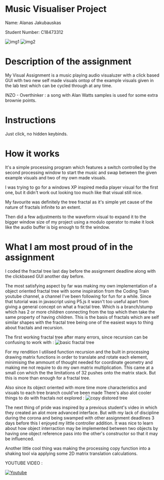 # Music Visualiser Project

Name: Alanas Jakubauskas

Student Number: C18473312

![img1](https://i.imgur.com/cZgB6ce.jpg)
![img2](https://i.imgur.com/uUtnOvk.png)

# Description of the assignment

My Visual Assignment is a music playing audio visualuzer with a click based GUI with two new self made visuals ontop of the example visuals given in the lab test which can be cycled through at any time.


INZO - Overthinker : a song with Alan Watts samples is used for some extra brownie points.



# Instructions

Just click, no hidden keybinds.


# How it works

It's a simple processing program which features a switch controlled by the second processing window to start the music and swap between the given example visuals and two of my own made visuals.

I was trying to go for a windows XP inspired media player visual for the first one, but it didn't work out looking too much like that visual still nice.

My favourite was definitely the tree fractal as it's simple yet cause of the nature of fractals infinite to an extent.

Then did a few adjustments to the waveform visual to expand it to the bigger window size of my project using a modulo operator to make it look like the audio buffer is big enough to fit the window.

# What I am most proud of in the assignment

I coded the fractal tree last day before the assignment deadline along with the clickbased GUI another day before.

The most satisfying aspect by far was making my own implementation of a object oriented fractal tree with some inspiration from the Coding Train youtube channel, a channel I've been following for fun for a while. Since that tutorial was in javascript using P5.js it wasn't too useful apart from giving a general concept on what a fractal tree. Which is a branch/stump which has 2 or more children connecting from the top which then take the same property of having children. This is the basis of fractals which are self similar shapes with the fractal tree being one of the easiest ways to thing about fractals and recursion.

The first working fractal tree after many errors, since recursion can be confusing to work with :
![basic fractal tree](https://i.imgur.com/lF49lls.png)



For my rendition I utilised function recursion and the built in processing drawing matrix functions in order to translate and rotate each element, minimising the ammount of thought needed for coordinate geometry and making me not require to do my own matrix multiplication. This came at a small con which the the limitations of 32 pushes onto the matrix stack. But this is more than enough for a fractal tree.

 Also since its object oriented with more time more characteristics and visuals to each tree branch could've been made
There's also alot cooler things to do with fractals not explored : 
![copy distored tree](https://i.imgur.com/UX58t6A.png)

The next thing of pride was inspired by a previous student's video in which they created an alot more advanced interface. But with my lack of discipline during the corona and being swamped with other assignment deadlines 3 days before this I enjoyed my little controller addition. It was nice to learn about how object interraction may be implemented between two objects by having one object reference pass into the other's constructor so that it may be influenced.

Another little cool thing was making the processing copy function into a shaking tool via applying some 2D matrix translation calculations.





YOUTUBE VIDEO :

[![Youtube](https://i9.ytimg.com/vi/wkndoSFnlQY/mq3.jpg?sqp=CIeChvYF&rs=AOn4CLCCRoA489fXEhfjWlLlDWffJCt5Tw)](https://www.youtube.com/watch?v=wkndoSFnlQY)
